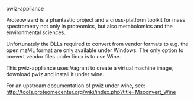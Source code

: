 pwiz-appliance

Proteowizard is a phantastic project and a cross-platform toolkit 
for mass spectrometry not only in proteomics, but also metabolomics
and the environmental sciences. 

Unfortunately the DLLs required to convert from vendor formats 
to e.g. the open mzML format are only available under Windows. 
The only option to convert vendor files under linux is to use Wine.

This pwiz-appliance uses Vagrant to create a virtual machine image,
download pwiz and install it under wine. 

For an upstream documentation of pwiz under wine, see:
http://tools.proteomecenter.org/wiki/index.php?title=Msconvert_Wine

